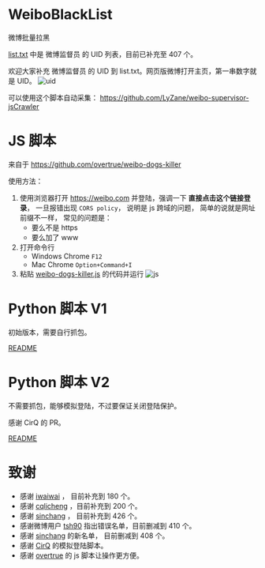 # WeiboBlackList
微博批量拉黑

[list.txt](list.txt) 中是 微博监督员 的 UID 列表，目前已补充至 407 个。

欢迎大家补充 微博监督员 的 UID 到 list.txt。网页版微博打开主页，第一串数字就是 UID。 
![uid](/imgs/uid.png)

可以使用这个脚本自动采集： https://github.com/LyZane/weibo-supervisor-jsCrawler

# JS 脚本
来自于 https://github.com/overtrue/weibo-dogs-killer

使用方法：
1. 使用浏览器打开 https://weibo.com 并登陆，强调一下 **直接点击这个链接登录**， 一旦报错出现 `CORS policy`， 说明是 js 跨域的问题， 简单的说就是网址前缀不一样， 常见的问题是：
    + 要么不是 https
    + 要么加了 www
2. 打开命令行
    + Windows Chrome `F12`
    + Mac Chrome `Option+Command+I`
3. 粘贴 [weibo-dogs-killer.js](weibo-dogs-killer.js) 的代码并运行
![js](/imgs/js.jpg)


# Python 脚本 V1 
初始版本，需要自行抓包。

[README](/py_v1/README.md)

# Python 脚本 V2
不需要抓包，能够模拟登陆，不过要保证关闭登陆保护。

感谢 CirQ 的 PR。

[README](/py_v2/README.md)

# 致谢
+ 感谢 [iwaiwai](https://github.com/iwaiwai) ， 目前补充到 180 个。
+ 感谢 [cqlicheng](https://github.com/cqlicheng) ，目前补充到 200 个。
+ 感谢 [sinchang](https://github.com/sinchang) ， 目前补充到 426 个。
+ 感谢微博用户 [tsh90](http://weibo.com/tsh90) 指出错误名单，目前删减到 410 个。
+ 感谢 [sinchang](https://github.com/sinchang) 的新名单， 目前删减到 408 个。
+ 感谢 [CirQ](https://github.com/CirQ) 的模拟登陆脚本。
+ 感谢 [overtrue](https://github.com/overtrue) 的 js 脚本让操作更方便。
